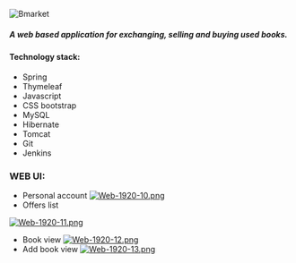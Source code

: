 ![Bmarket](https://github.com/chepiv/Bmarket/blob/master/src/main/resources/static/img/logo_final.png)
##### A web based application for exchanging, selling and buying used books.
#### Technology stack:
* Spring
* Thymeleaf
* Javascript
* CSS bootstrap
* MySQL
* Hibernate
* Tomcat
* Git
* Jenkins

### WEB UI:
* Personal account
[![Web-1920-10.png](https://i.postimg.cc/0QxmqVrS/Web-1920-10.png)](https://postimg.cc/nsRM4Y4V)
* Offers list

[![Web-1920-11.png](https://i.postimg.cc/cCCvs2Wv/Web-1920-11.png)](https://postimg.cc/tn0qkrYb)

* Book view
[![Web-1920-12.png](https://i.postimg.cc/c1vYGtLX/Web-1920-12.png)](https://postimg.cc/SjpjWs8M)
* Add book view
[![Web-1920-13.png](https://i.postimg.cc/MGrT9tVx/Web-1920-13.png)](https://postimg.cc/bGkpJxmF)




